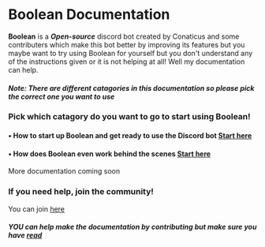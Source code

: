 # Boolean Documentation
**Boolean** is a **_Open-source_** discord bot created by Conaticus and some contributers which make this bot better by improving its features but you maybe want to try using Boolean for yourself but you don't understand any of the instructions given or it is not helping at all! Well my documentation can help.
 #### *Note: There are different catagories in this documentation so please pick the correct one you want to use*
 
 ### Pick which catagory do you want to go to start using Boolean!
#### • How to start up Boolean and get ready to use the Discord bot [Start here](Docs/SetupTutorialBeginner.md)
#### • How does Boolean even work behind the scenes [Start here](Docs/HowDoesBooleanWork.md)

More documentation coming soon 

### If you need help, join the community!
You can join [here](https://discord.gg/zz2jH328C2)

##### YOU can help make the documentation by contributing but make sure you have [read](Contributing.md)
